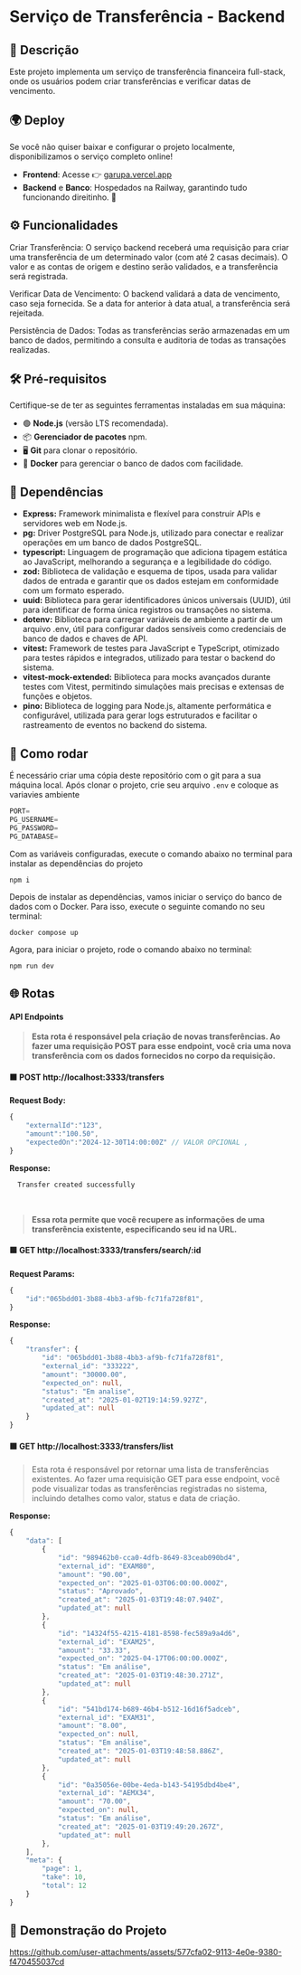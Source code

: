 # Serviço de Transferência - Backend

## 📜 Descrição

Este projeto implementa um serviço de transferência financeira
full-stack, onde os usuários podem criar transferências e verificar
datas de vencimento.

##  🌍 Deploy 
Se você não quiser baixar e configurar o projeto localmente, disponibilizamos o serviço completo online!

- **Frontend**: Acesse 👉 [garupa.vercel.app](https://garupa.vercel.app)
- **Backend** e **Banco**: Hospedados na Railway, garantindo tudo funcionando direitinho. 🚀

## ⚙️ Funcionalidades

Criar Transferência: O serviço backend receberá uma requisição para criar uma transferência de um determinado valor (com até 2 casas decimais). O valor e as contas de origem e destino serão validados, e a transferência será registrada.

Verificar Data de Vencimento: O backend validará a data de vencimento, caso seja fornecida. Se a data for anterior à data atual, a transferência será rejeitada.

Persistência de Dados: Todas as transferências serão armazenadas em um banco de dados, permitindo a consulta e auditoria de todas as transações realizadas.

## 🛠️ Pré-requisitos 
Certifique-se de ter as seguintes ferramentas instaladas em sua máquina:

- 🟢 **Node.js** (versão LTS recomendada).
- 📦 **Gerenciador de pacotes** npm.
- 🖥️ **Git** para clonar o repositório.
- 🐳  **Docker** para gerenciar o banco de dados com facilidade. 

## 🧰 Dependências

- <b>Express:</b> Framework minimalista e flexível para construir APIs e servidores web em Node.js. <br>
- <b>pg:</b> Driver PostgreSQL para Node.js, utilizado para conectar e realizar operações em um banco de dados PostgreSQL. <br>
- <b>typescript:</b> Linguagem de programação que adiciona tipagem estática ao JavaScript, melhorando a segurança e a legibilidade do código. <br>
- <b>zod:</b> Biblioteca de validação e esquema de tipos, usada para validar dados de entrada e garantir que os dados estejam em conformidade com um formato esperado. <br>
- <b>uuid:</b> Biblioteca para gerar identificadores únicos universais (UUID), útil para identificar de forma única registros ou transações no sistema. <br>
- <b>dotenv:</b> Biblioteca para carregar variáveis de ambiente a partir de um arquivo .env, útil para configurar dados sensíveis como credenciais de banco de dados e chaves de API. <br>
- <b>vitest:</b> Framework de testes para JavaScript e TypeScript, otimizado para testes rápidos e integrados, utilizado para testar o backend do sistema.<br>
- <b>vitest-mock-extended:</b> Biblioteca para mocks avançados durante testes com Vitest, permitindo simulações mais precisas e extensas de funções e objetos.<br>
- <b>pino:</b> Biblioteca de logging para Node.js, altamente performática e configurável, utilizada para gerar logs estruturados e facilitar o rastreamento de eventos no backend do sistema.<br>

## 🚀 Como rodar

É necessário criar uma cópia deste repositório com o git para a sua máquina local.
Após clonar o projeto, crie seu arquivo `.env` e coloque as variavies ambiente

```ts
PORT=
PG_USERNAME=
PG_PASSWORD=
PG_DATABASE=
```

Com as variáveis configuradas, execute o comando abaixo no terminal para instalar as dependências do projeto

```
npm i
```

Depois de instalar as dependências, vamos iniciar o serviço do banco de dados com o Docker. Para isso, execute o seguinte comando no seu terminal:

```
docker compose up
```

Agora, para iniciar o projeto, rode o comando abaixo no terminal:

```
npm run dev
```

## 🌐 Rotas

#### API Endpoints

> <b> Esta rota é responsável pela criação de novas transferências. Ao fazer uma requisição POST para esse endpoint, você cria uma nova transferência com os dados fornecidos no corpo da requisição. </b>

#### 🟧 POST http://localhost:3333/transfers

<b>Request Body: </b>

```ts
{
    "externalId":"123",
    "amount":"100.50",
    "expectedOn":"2024-12-30T14:00:00Z" // VALOR OPCIONAL ,
}
```

<b>Response: </b>

```ts
  Transfer created successfully
```

<br>

> <b>Essa rota permite que você recupere as informações de uma transferência existente, especificando seu id na URL.</b>

#### 🟩 GET http://localhost:3333/transfers/search/:id

<b>Request Params: </b>

```ts
{
    "id":"065bdd01-3b88-4bb3-af9b-fc71fa728f81",
}
```

<b>Response: </b>

```ts
{
    "transfer": {
        "id": "065bdd01-3b88-4bb3-af9b-fc71fa728f81",
        "external_id": "333222",
        "amount": "30000.00",
        "expected_on": null,
        "status": "Em analise",
        "created_at": "2025-01-02T19:14:59.927Z",
        "updated_at": null
    }
}
```

#### 🟩 GET http://localhost:3333/transfers/list
>Esta rota é responsável por retornar uma lista de transferências existentes. Ao fazer uma requisição GET para esse endpoint, você pode visualizar todas as transferências registradas no sistema, incluindo detalhes como valor, status e data de criação.

<b>Response: </b>

```ts
{
    "data": [
        {
            "id": "989462b0-cca0-4dfb-8649-83ceab090bd4",
            "external_id": "EXAM80",
            "amount": "90.00",
            "expected_on": "2025-01-03T06:00:00.000Z",
            "status": "Aprovado",
            "created_at": "2025-01-03T19:48:07.940Z",
            "updated_at": null
        },
        {
            "id": "14324f55-4215-4181-8598-fec589a9a4d6",
            "external_id": "EXAM25",
            "amount": "33.33",
            "expected_on": "2025-04-17T06:00:00.000Z",
            "status": "Em análise",
            "created_at": "2025-01-03T19:48:30.271Z",
            "updated_at": null
        },
        {
            "id": "541bd174-b689-46b4-b512-16d16f5adceb",
            "external_id": "EXAM31",
            "amount": "8.00",
            "expected_on": null,
            "status": "Em análise",
            "created_at": "2025-01-03T19:48:58.886Z",
            "updated_at": null
        },
        {
            "id": "0a35056e-00be-4eda-b143-54195dbd4be4",
            "external_id": "AEMX34",
            "amount": "70.00",
            "expected_on": null,
            "status": "Em análise",
            "created_at": "2025-01-03T19:49:20.267Z",
            "updated_at": null
        },
    ],
    "meta": {
        "page": 1,
        "take": 10,
        "total": 12
    }
}
```
## 🎥 Demonstração do Projeto


https://github.com/user-attachments/assets/577cfa02-9113-4e0e-9380-f470455037cd


